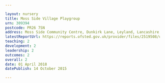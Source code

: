 ```yaml
---

layout: nursery
title: Moss Side Village Playgroup
urn: 309394
postcode: PR26 7SN
address: Moss Side Community Centre, Dunkirk Lane, Leyland, Lancashire, PR26 7SN
latestReportUrl: https://reports.ofsted.gov.uk/provider/files/2519508/urn/309394.pdf
teaching: 2
development: 2
leadership: 2
outcomes: 2
overall: 2
date: 01 April 2018 
datePublish: 14 October 2015

---
```

